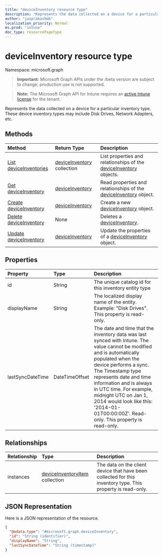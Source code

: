 ```yaml
---
title: "deviceInventory resource type"
description: "Represents the data collected on a device for a particular inventory type. These device inventory types may include Disk Drives, Network Adapters, etc."
author: "jaiprakashmb"
localization_priority: Normal
ms.prod: "intune"
doc_type: resourcePageType
---
```


# deviceInventory resource type

Namespace: microsoft.graph

> **Important:** Microsoft Graph APIs under the /beta version are subject to change; production use is not supported.

> **Note:** The Microsoft Graph API for Intune requires an [active Intune license](https://go.microsoft.com/fwlink/?linkid=839381) for the tenant.

Represents the data collected on a device for a particular inventory type. These device inventory types may include Disk Drives, Network Adapters, etc.

## Methods
|Method|Return Type|Description|
|:---|:---|:---|
|[List deviceInventories](../api/intune-devices-deviceinventory-list.md)|[deviceInventory](../resources/intune-devices-deviceinventory.md) collection|List properties and relationships of the [deviceInventory](../resources/intune-devices-deviceinventory.md) objects.|
|[Get deviceInventory](../api/intune-devices-deviceinventory-get.md)|[deviceInventory](../resources/intune-devices-deviceinventory.md)|Read properties and relationships of the [deviceInventory](../resources/intune-devices-deviceinventory.md) object.|
|[Create deviceInventory](../api/intune-devices-deviceinventory-create.md)|[deviceInventory](../resources/intune-devices-deviceinventory.md)|Create a new [deviceInventory](../resources/intune-devices-deviceinventory.md) object.|
|[Delete deviceInventory](../api/intune-devices-deviceinventory-delete.md)|None|Deletes a [deviceInventory](../resources/intune-devices-deviceinventory.md).|
|[Update deviceInventory](../api/intune-devices-deviceinventory-update.md)|[deviceInventory](../resources/intune-devices-deviceinventory.md)|Update the properties of a [deviceInventory](../resources/intune-devices-deviceinventory.md) object.|

## Properties
|Property|Type|Description|
|:---|:---|:---|
|id|String|The unique catalog id for this inventory entity type|
|displayName|String|The localized display name of the entity. Example: "Disk Drives". This property is read-only.|
|lastSyncDateTime|DateTimeOffset|The date and time that the inventory data was last synced with Intune. The value cannot be modified and is automatically populated when the device performs a sync. The Timestamp type represents date and time information and is always in UTC time. For example, midnight UTC on Jan 1, 2014 would look like this: '2014-01-01T00:00:00Z'. Read-only. This property is read-only.|

## Relationships
|Relationship|Type|Description|
|:---|:---|:---|
|instances|[deviceInventoryItem](../resources/intune-devices-deviceinventoryitem.md) collection|The data on the client device that have been collected for this inventory type. This property is read-only.|

## JSON Representation
Here is a JSON representation of the resource.
<!-- {
  "blockType": "resource",
  "keyProperty": "id",
  "@odata.type": "microsoft.graph.deviceInventory"
}
-->
``` json
{
  "@odata.type": "#microsoft.graph.deviceInventory",
  "id": "String (identifier)",
  "displayName": "String",
  "lastSyncDateTime": "String (timestamp)"
}
```
